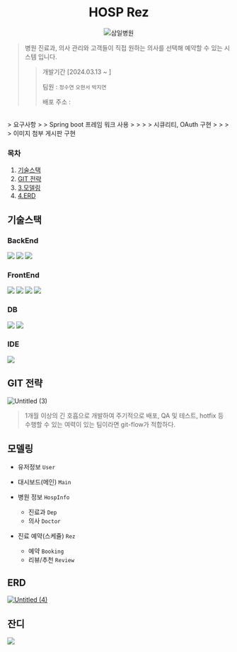 <div align=center>
  
# HOSP Rez
![삼일병원](https://github.com/jiyeon950510/security/assets/122354247/e29709b9-fa3b-403b-9270-c59646c24492)

</div> 

> 병원 진료과, 의사 관리와 고객들이 직접 원하는 의사를 선택해 예약할 수 있는 시스템 입니다.
> > 개발기간 [2024.03.13 ~ ]
> > 
> > 팀원 : `정수연` `오현서` `박지연`
> > 
> > 배포 주소 :
</br>
> 요구사항
> > Spring boot 프레임 워크 사용
> > 
> > 시큐리티, OAuth 구현
> > 
> > 이미지 첨부 게시판 구현



### 목차
1. [기술스택](#기술스택)
2. [GIT 전략](#git-전략)
3. [3.모델링](#모델링)
4. [4.ERD](#erd) 


## 기술스택 
### BackEnd
<img src="https://img.shields.io/badge/JDK 21-0094F5?style=for-the-badge&logo=openjdk&logoColor=black?labelColor=white"> <img src="https://img.shields.io/badge/Springboot 3.2.3-6DB33F?style=for-the-badge&logo=springboot&logoColor=black"> <img src="https://img.shields.io/badge/Spring Security-071D49?style=for-the-badge&logo=springsecurity&logoColor=white"> 

### FrontEnd 
<img src="https://img.shields.io/badge/JSP-302683?style=for-the-badge&logo=&logoColor=white"> <img src="https://img.shields.io/badge/HTML5-E34F26?style=for-the-badge&logo=html5&logoColor=black"> <img src="https://img.shields.io/badge/JavaScript-F7DF1E?style=for-the-badge&logo=javascript&logoColor=black"> <img src="https://img.shields.io/badge/JQuery-0769AD?style=for-the-badge&logo=jquery&logoColor=black">

### DB 
<img src="https://img.shields.io/badge/MyBatis-4B5562?style=for-the-badge&logo=&logoColor=black"> <img src="https://img.shields.io/badge/MSSQL-4479A1?style=for-the-badge&logo=mysql&logoColor=white"> 

### IDE 
<img src="https://img.shields.io/badge/Intell J-000000?style=for-the-badge&logo=intellijidea&logoColor=white"> 

## GIT 전략 
![Untitled (3)](https://github.com/jiyeon950510/newBlog/assets/122354247/183e7ef1-d5dd-4efc-bb0b-1ebfc3f3ea39)
> 1개월 이상의 긴 호흡으로 개발하여 주기적으로 배포, QA 및 테스트,
>  hotfix 등 수행할 수 있는 여력이 있는 팀이라면 git-flow가 적합하다.

## 모델링 
- 유저정보 `User`
  
- 대시보드(메인) `Main`
  
- 병원 정보 `HospInfo`
    - 진료과 `Dep`
    - 의사 `Doctor`
      
- 진료 예약(스케쥴) `Rez`
    - 예약 `Booking`
    - 리뷰/추천 `Review`

## ERD 
[![Untitled (4)](https://github.com/jiyeon950510/newBlog/assets/122354247/2b389a46-e1ed-4988-970b-802f70f4a281)](https://www.erdcloud.com/d/BXo7c4yv4q2XZLXAQ)


## 잔디
<img src="http://mazandi.herokuapp.com/api?handle=jiyeon0510&theme=warm"/> 

